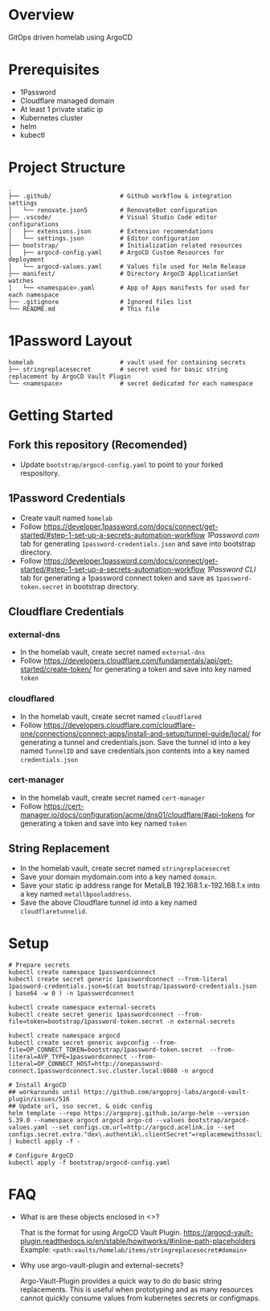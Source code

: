 # Overview

GitOps driven homelab using ArgoCD

# Prerequisites

- 1Password
- Cloudflare managed domain
- At least 1 private static ip
- Kubernetes cluster
- helm
- kubectl

# Project Structure

```
.
├── .github/                   # Github workflow & integration settings
│   └── renovate.json5         # RenovateBot configuration
├── .vscode/                   # Visual Studio Code editor configurations
│   ├── extensions.json        # Extension recomendations
│   └── settings.json          # Editor configuration
├── bootstrap/                 # Initialization related resources
│   ├── argocd-config.yaml     # ArgoCD Custom Resources for deployment
│   └── argocd-values.yaml     # Values file used for Helm Release
├── manifest/                  # Directory ArgoCD ApplicationSet watches
│   └── <namespace>.yaml       # App of Apps manifests for used for each namespace
├── .gitignore                 # Ignored files list
└── README.md                  # This file
```

# 1Password Layout

```
homelab                        # vault used for containing secrets
├── stringreplacesecret        # secret used for basic string replacement by ArgoCD Vault Plugin
└── <namespace>                # secret dedicated for each namespace
```

# Getting Started

## Fork this repository (Recomended)

- Update `bootstrap/argocd-config.yaml` to point to your forked respository.

## 1Password Credentials

- Create vault named `homelab`
- Follow https://developer.1password.com/docs/connect/get-started/#step-1-set-up-a-secrets-automation-workflow _1Password.com_ tab for generating `1password-credentials.json` and save into bootstrap directory.
- Follow https://developer.1password.com/docs/connect/get-started/#step-1-set-up-a-secrets-automation-workflow _1Password CLI_ tab for generating a 1password connect token and save as `1password-token.secret` in bootstrap directory.

## Cloudflare Credentials

### external-dns
- In the homelab vault, create secret named `external-dns`
- Follow https://developers.cloudflare.com/fundamentals/api/get-started/create-token/ for generating a token and save into key named `token`

### cloudflared
- In the homelab vault, create secret named `cloudflared`
- Follow https://developers.cloudflare.com/cloudflare-one/connections/connect-apps/install-and-setup/tunnel-guide/local/ for generating a tunnel and credentials.json. Save the tunnel id into a key named `TunnelID` and save credentials.json contents into a key named `credentials.json`
### cert-manager
- In the homelab vault, create secret named `cert-manager`
- Follow https://cert-manager.io/docs/configuration/acme/dns01/cloudflare/#api-tokens for generating a token and save into key named `token`
## String Replacement

- In the homelab vault, create secret named `stringreplacesecret`
- Save your domain mydomain.com into a key named `domain`. 
- Save your static ip address range for MetalLB 192.168.1.x-192.168.1.x into a key named `metallbpooladdress`. 
- Save the above Cloudflare tunnel id into a key named `cloudflaretunnelid`.

# Setup

```
# Prepare secrets
kubectl create namespace 1passwordconnect
kubectl create secret generic 1passwordconnect --from-literal 1password-credentials.json=$(cat bootstrap/1password-credentials.json | base64 -w 0 ) -n 1passwordconnect

kubectl create namespace external-secrets
kubectl create secret generic 1passwordconnect --from-file=token=bootstrap/1password-token.secret -n external-secrets

kubectl create namespace argocd
kubectl create secret generic avpconfig --from-file=OP_CONNECT_TOKEN=bootstrap/1password-token.secret  --from-literal=AVP_TYPE=1passwordconnect --from-literal=OP_CONNECT_HOST=http://onepassword-connect.1passwordconnect.svc.cluster.local:8080 -n argocd

# Install ArgoCD
## workarounds until https://github.com/argoproj-labs/argocd-vault-plugin/issues/516
## Update url, sso secret, & oidc config
helm template --repo https://argoproj.github.io/argo-helm --version 5.39.0 --namespace argocd argocd argo-cd --values bootstrap/argocd-values.yaml --set configs.cm.url=http://argocd.acelink.io --set configs.secret.extra."dex\.authentik\.clientSecret"=replacemewithssoclientsecret | kubectl apply -f -

# Configure ArgoCD
kubectl apply -f bootstrap/argocd-config.yaml
```

# FAQ

- What is are these objects enclosed in <>?

  That is the format for using ArgoCD Vault Plugin. https://argocd-vault-plugin.readthedocs.io/en/stable/howitworks/#inline-path-placeholders Example: `<path:vaults/homelab/items/stringreplacesecret#domain>`

- Why use argo-vault-plugin and external-secrets?

  Argo-Vault-Plugin provides a quick way to do do basic string replacements. This is useful when prototyping and as many resources cannot quickly consume values from kubernetes secrets or configmaps.
